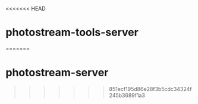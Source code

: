 <<<<<<< HEAD
# photostream-tools-server
=======
# photostream-server 
>>>>>>> 851ecf195d86e28f3b5cdc34324f245b3689f1a3
